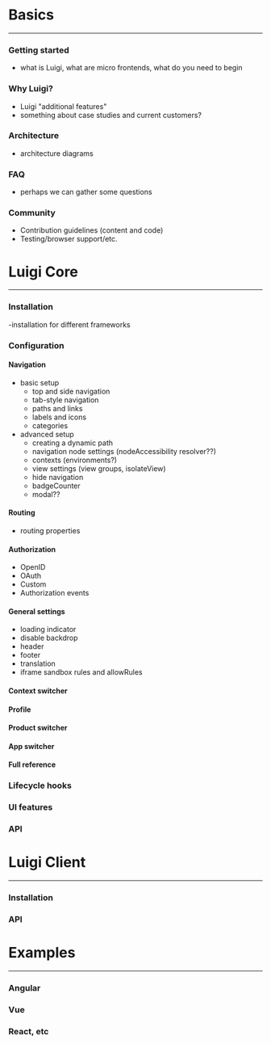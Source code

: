 # Basics
-----
### Getting started
- what is Luigi, what are micro frontends, what do you need to begin 

### Why Luigi? 
- Luigi "additional features" 
- something about case studies and current customers?

### Architecture
- architecture diagrams 

### FAQ 
- perhaps we can gather some questions 

### Community 
- Contribution guidelines (content and code) 
- Testing/browser support/etc.

# Luigi Core
------

### Installation
-installation for different frameworks

### Configuration

#### Navigation 
- basic setup
    - top and side navigation
    - tab-style navigation
    - paths and links 
    - labels and icons 
    - categories 
- advanced setup
    - creating a dynamic path
    - navigation node settings  (nodeAccessibility resolver??)
    - contexts (environments?)
    - view settings (view groups, isolateView)
    - hide navigation 
    - badgeCounter
    - modal??

#### Routing
- routing properties 

#### Authorization
- OpenID
- OAuth
- Custom
- Authorization events 

#### General settings
- loading indicator 
- disable backdrop
- header
- footer
- translation 
- iframe sandbox rules and allowRules

#### Context switcher 

#### Profile

#### Product switcher 

#### App switcher 

#### Full reference 

### Lifecycle hooks 

### UI features

### API 

# Luigi Client

-------

### Installation

### API 

# Examples

-------

### Angular

### Vue 

### React, etc
